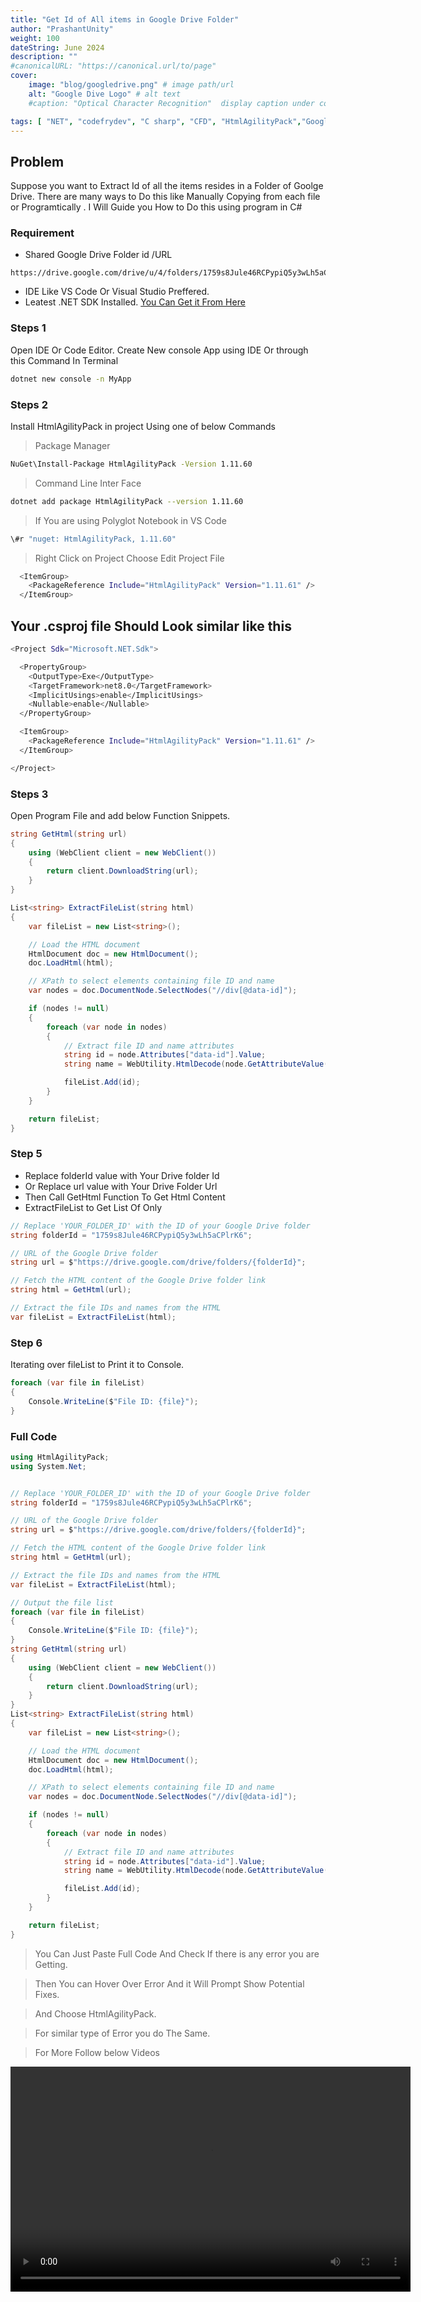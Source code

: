 ```yaml
---
title: "Get Id of All items in Google Drive Folder"
author: "PrashantUnity"
weight: 100
dateString: June 2024  
description: ""
#canonicalURL: "https://canonical.url/to/page"
cover:
    image: "blog/googledrive.png" # image path/url
    alt: "Google Dive Logo" # alt text
    #caption: "Optical Character Recognition"  display caption under cover 

tags: [ "NET", "codefrydev", "C sharp", "CFD", "HtmlAgilityPack","Google Drive","ID"]
---
```


## Problem
Suppose you want to Extract Id of all the items resides in a Folder of Goolge Drive. There are many ways to Do this like Manually Copying from each file or Programtically . I Will Guide you How to Do this using program in C#   


### Requirement 
- Shared Google Drive Folder id /URL
```
https://drive.google.com/drive/u/4/folders/1759s8Jule46RCPypiQ5y3wLh5aCPlrK6
```
- IDE Like VS Code Or Visual Studio Preffered.
- Leatest .NET SDK Installed. [You Can Get it From Here](https://dotnet.microsoft.com/en-us/download/visual-studio-sdks)


### Steps 1

Open IDE Or Code Editor. Create New console App using IDE Or through this Command In Terminal
```sh
dotnet new console -n MyApp
```
### Steps 2

Install HtmlAgilityPack in project Using one of below Commands

> Package Manager
```sh
NuGet\Install-Package HtmlAgilityPack -Version 1.11.60
```
> Command Line Inter Face
```sh
dotnet add package HtmlAgilityPack --version 1.11.60
```
> If You are using Polyglot Notebook in VS Code
```sh
\#r "nuget: HtmlAgilityPack, 1.11.60"
```
> Right Click on Project Choose Edit Project File 
```sh 
  <ItemGroup>
    <PackageReference Include="HtmlAgilityPack" Version="1.11.61" />
  </ItemGroup> 
```

## Your .csproj file Should Look similar like this

```sh
<Project Sdk="Microsoft.NET.Sdk">

  <PropertyGroup>
    <OutputType>Exe</OutputType>
    <TargetFramework>net8.0</TargetFramework>
    <ImplicitUsings>enable</ImplicitUsings>
    <Nullable>enable</Nullable>
  </PropertyGroup>

  <ItemGroup>
    <PackageReference Include="HtmlAgilityPack" Version="1.11.61" />
  </ItemGroup>

</Project>
```

### Steps 3

Open Program File and add below Function Snippets.

```cs
string GetHtml(string url)
{
    using (WebClient client = new WebClient())
    {
        return client.DownloadString(url);
    }
}
``` 

```cs
List<string> ExtractFileList(string html)
{
    var fileList = new List<string>();

    // Load the HTML document
    HtmlDocument doc = new HtmlDocument();
    doc.LoadHtml(html);

    // XPath to select elements containing file ID and name
    var nodes = doc.DocumentNode.SelectNodes("//div[@data-id]");

    if (nodes != null)
    {
        foreach (var node in nodes)
        {
            // Extract file ID and name attributes
            string id = node.Attributes["data-id"].Value;
            string name = WebUtility.HtmlDecode(node.GetAttributeValue("data-tooltip", ""));

            fileList.Add(id);
        }
    }

    return fileList;
}
```

### Step 5

- Replace folderId value with Your Drive folder Id
- Or Replace url value with Your Drive Folder Url
- Then Call GetHtml Function To Get Html Content
- ExtractFileList to Get List Of Only

```cs
// Replace 'YOUR_FOLDER_ID' with the ID of your Google Drive folder
string folderId = "1759s8Jule46RCPypiQ5y3wLh5aCPlrK6";

// URL of the Google Drive folder
string url = $"https://drive.google.com/drive/folders/{folderId}";

// Fetch the HTML content of the Google Drive folder link
string html = GetHtml(url);

// Extract the file IDs and names from the HTML
var fileList = ExtractFileList(html);
```

### Step 6

Iterating over fileList to Print it to Console.

```cs
foreach (var file in fileList)
{
    Console.WriteLine($"File ID: {file}");
}
```

### Full Code

```cs
using HtmlAgilityPack; 
using System.Net;


// Replace 'YOUR_FOLDER_ID' with the ID of your Google Drive folder
string folderId = "1759s8Jule46RCPypiQ5y3wLh5aCPlrK6";

// URL of the Google Drive folder
string url = $"https://drive.google.com/drive/folders/{folderId}";

// Fetch the HTML content of the Google Drive folder link
string html = GetHtml(url);

// Extract the file IDs and names from the HTML
var fileList = ExtractFileList(html);

// Output the file list
foreach (var file in fileList)
{
    Console.WriteLine($"File ID: {file}");
}
string GetHtml(string url)
{
    using (WebClient client = new WebClient())
    {
        return client.DownloadString(url);
    }
}
List<string> ExtractFileList(string html)
{
    var fileList = new List<string>();

    // Load the HTML document
    HtmlDocument doc = new HtmlDocument();
    doc.LoadHtml(html);

    // XPath to select elements containing file ID and name
    var nodes = doc.DocumentNode.SelectNodes("//div[@data-id]");

    if (nodes != null)
    {
        foreach (var node in nodes)
        {
            // Extract file ID and name attributes
            string id = node.Attributes["data-id"].Value;
            string name = WebUtility.HtmlDecode(node.GetAttributeValue("data-tooltip", ""));

            fileList.Add(id);
        }
    }

    return fileList;
}
```

> You Can Just Paste Full Code And Check If there is any error you are Getting.

> Then You can Hover Over Error And it Will Prompt Show Potential Fixes.

> And Choose HtmlAgilityPack.

> For similar type of Error you do The Same.

> For More Follow below Videos

<video width="640" height="360" controls>
  <source src="./drive.mp4" type="video/mp4">
  Your browser does not support the video tag.
</video>